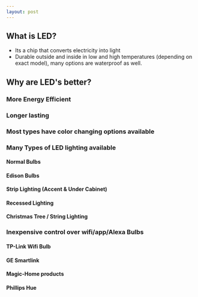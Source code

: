 ```yaml
---
layout: post
---
```


## What is LED? 
- Its a chip that converts electricity into light 
- Durable outside and inside in low and high temperatures (depending on exact model), many options are waterproof as well.


## Why are LED's better?
### More Energy Efficient
### Longer lasting
### Most types have color changing options available
### Many Types of LED lighting available 
#### Normal Bulbs
#### Edison Bulbs
#### Strip Lighting (Accent & Under Cabinet)
#### Recessed Lighting
#### Christmas Tree / String Lighting
### Inexpensive control over wifi/app/Alexa Bulbs 
#### TP-Link Wifi Bulb
#### GE Smartlink 
#### Magic-Home products
#### Phillips Hue



